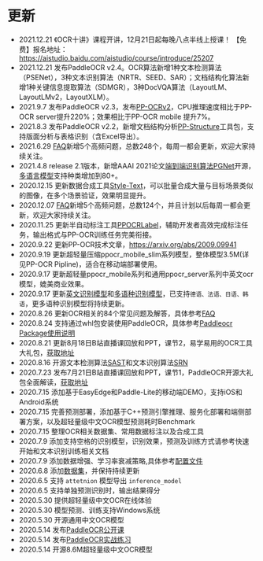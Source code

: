 # 更新
- 2021.12.21 《OCR十讲》课程开讲，12月21日起每晚八点半线上授课！ 【免费】报名地址：https://aistudio.baidu.com/aistudio/course/introduce/25207
- 2021.12.21 发布PaddleOCR v2.4。OCR算法新增1种文本检测算法（PSENet），3种文本识别算法（NRTR、SEED、SAR）；文档结构化算法新增1种关键信息提取算法（SDMGR），3种DocVQA算法（LayoutLM、LayoutLMv2，LayoutXLM）。
- 2021.9.7 发布PaddleOCR v2.3，发布[PP-OCRv2](#PP-OCRv2)，CPU推理速度相比于PP-OCR server提升220%；效果相比于PP-OCR mobile 提升7%。
- 2021.8.3 发布PaddleOCR v2.2，新增文档结构分析[PP-Structure](https://github.com/PaddlePaddle/PaddleOCR/blob/release/2.2/ppstructure/README_ch.md)工具包，支持版面分析与表格识别（含Excel导出）。
- 2021.6.29 [FAQ](https://github.com/PaddlePaddle/PaddleOCR/blob/release/2.2/doc/doc_ch/FAQ.md)新增5个高频问题，总数248个，每周一都会更新，欢迎大家持续关注。
- 2021.4.8 release 2.1版本，新增AAAI 2021论文[端到端识别算法PGNet](https://github.com/PaddlePaddle/PaddleOCR/blob/release/2.2/doc/doc_ch/pgnet.md)开源，[多语言模型](https://github.com/PaddlePaddle/PaddleOCR/blob/release/2.2/doc/doc_ch/multi_languages.md)支持种类增加到80+。
- 2020.12.15 更新数据合成工具[Style-Text](../../StyleText/README_ch.md)，可以批量合成大量与目标场景类似的图像，在多个场景验证，效果明显提升。
- 2020.12.07 [FAQ](../../doc/doc_ch/FAQ.md)新增5个高频问题，总数124个，并且计划以后每周一都会更新，欢迎大家持续关注。
- 2020.11.25 更新半自动标注工具[PPOCRLabel](../../PPOCRLabel/README_ch.md)，辅助开发者高效完成标注任务，输出格式与PP-OCR训练任务完美衔接。
- 2020.9.22 更新PP-OCR技术文章，https://arxiv.org/abs/2009.09941
- 2020.9.19 更新超轻量压缩ppocr_mobile_slim系列模型，整体模型3.5M(详见PP-OCR Pipline)，适合在移动端部署使用。
- 2020.9.17 更新超轻量ppocr_mobile系列和通用ppocr_server系列中英文ocr模型，媲美商业效果。
- 2020.9.17 更新[英文识别模型](./models_list.md#english-recognition-model)和[多语种识别模型](./models_list.md#english-recognition-model)，已支持`德语、法语、日语、韩语`，更多语种识别模型将持续更新。
- 2020.8.26 更新OCR相关的84个常见问题及解答，具体参考[FAQ](./FAQ.md)
- 2020.8.24 支持通过whl包安装使用PaddleOCR，具体参考[Paddleocr Package使用说明](https://github.com/PaddlePaddle/PaddleOCR/blob/develop/doc/doc_ch/whl.md)
- 2020.8.21 更新8月18日B站直播课回放和PPT，课节2，易学易用的OCR工具大礼包，[获取地址](https://aistudio.baidu.com/aistudio/education/group/info/1519)
- 2020.8.16 开源文本检测算法[SAST](https://arxiv.org/abs/1908.05498)和文本识别算法[SRN](https://arxiv.org/abs/2003.12294)
- 2020.7.23 发布7月21日B站直播课回放和PPT，课节1，PaddleOCR开源大礼包全面解读，[获取地址](https://aistudio.baidu.com/aistudio/course/introduce/1519)
- 2020.7.15 添加基于EasyEdge和Paddle-Lite的移动端DEMO，支持iOS和Android系统
- 2020.7.15 完善预测部署，添加基于C++预测引擎推理、服务化部署和端侧部署方案，以及超轻量级中文OCR模型预测耗时Benchmark
- 2020.7.15 整理OCR相关数据集、常用数据标注以及合成工具
- 2020.7.9 添加支持空格的识别模型，识别效果，预测及训练方式请参考快速开始和文本识别训练相关文档
- 2020.7.9 添加数据增强、学习率衰减策略,具体参考[配置文件](./config.md)
- 2020.6.8 添加[数据集](./datasets.md)，并保持持续更新
- 2020.6.5 支持 `attetnion` 模型导出 `inference_model`
- 2020.6.5 支持单独预测识别时，输出结果得分
- 2020.5.30 提供超轻量级中文OCR在线体验
- 2020.5.30 模型预测、训练支持Windows系统
- 2020.5.30 开源通用中文OCR模型
- 2020.5.14 发布[PaddleOCR公开课](https://www.bilibili.com/video/BV1nf4y1U7RX?p=4)
- 2020.5.14 发布[PaddleOCR实战练习](https://aistudio.baidu.com/aistudio/projectdetail/467229)
- 2020.5.14 开源8.6M超轻量级中文OCR模型
